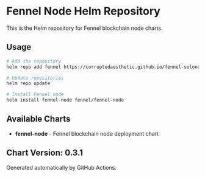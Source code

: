# Fennel Node Helm Repository

This is the Helm repository for Fennel blockchain node charts.

## Usage

```bash
# Add the repository
helm repo add fennel https://corruptedaesthetic.github.io/fennel-solonet

# Update repositories
helm repo update

# Install Fennel node
helm install fennel-node fennel/fennel-node
```

## Available Charts

- **fennel-node** - Fennel blockchain node deployment chart

## Chart Version: 0.3.1

Generated automatically by GitHub Actions.
